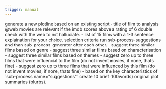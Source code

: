 ```yaml
---
trigger: manual
---
```


<objective>
generate a new plotline based on an existing script
</objective>

<input-requirements>
- title of film to analysis @web
</input-requirements>

<research-criteria>
movies are relevant if the imdb scores  above a rating of 6 double check with the web to not halluciate.
</research-criteria>

<output-format>
- list of 15 films with a 1-3 sentence explaination for your choice. selection criteria
</output-format>

<process>
run sub-process-suggestions and than sub-process-generator after each other.
</process>

<sub-process-suggestions>
- suggest three similar films based on genre
- suggest three similar films based on characterisation
- suggest three similar films based on themes
- suggest zero up to three films that were influencial to the film (do not invent movies, if none, thats fine)
- suggest zero up to three films that were influenced by this film (do not invent movies, if none, 
thats fine)

</sub-process-suggestions>

<sub-process-generator>
- based on the key characteristics of `sub-process name="suggestions"` create 10 brief (100words) original plot summaries (blurbs).

</sub-process-generator>